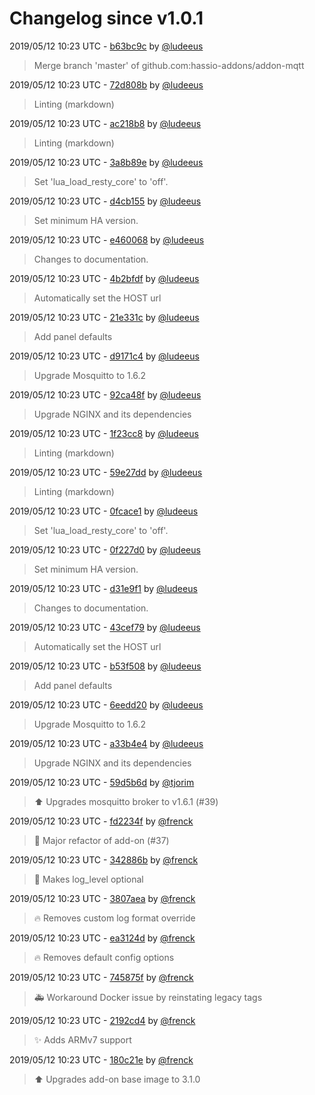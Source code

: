 # Changelog since v1.0.1

2019/05/12 10:23 UTC - [b63bc9c](https://github.com/hassio-addons/addon-mqtt/commit/b63bc9cf37e2f00c60ddc4287a7fab567e6e24f2) by [@ludeeus](https://github.com/ludeeus)
> Merge branch 'master' of github.com:hassio-addons/addon-mqtt 

2019/05/12 10:23 UTC - [72d808b](https://github.com/hassio-addons/addon-mqtt/commit/72d808bccc665b42224d9ee064c11e771a131169) by [@ludeeus](https://github.com/ludeeus)
> Linting (markdown) 

2019/05/12 10:23 UTC - [ac218b8](https://github.com/hassio-addons/addon-mqtt/commit/ac218b8db3d0d86bbca3fb4e4c5589666fa46197) by [@ludeeus](https://github.com/ludeeus)
> Linting (markdown) 

2019/05/12 10:23 UTC - [3a8b89e](https://github.com/hassio-addons/addon-mqtt/commit/3a8b89e975d588074651612374ef0f2b20064ddb) by [@ludeeus](https://github.com/ludeeus)
> Set 'lua_load_resty_core' to 'off'. 

2019/05/12 10:23 UTC - [d4cb155](https://github.com/hassio-addons/addon-mqtt/commit/d4cb15524337c08a9b7a3108cc559dd629e59f9e) by [@ludeeus](https://github.com/ludeeus)
> Set minimum HA version. 

2019/05/12 10:23 UTC - [e460068](https://github.com/hassio-addons/addon-mqtt/commit/e4600686fcfc379ce63d230a5bbad9a898d4b916) by [@ludeeus](https://github.com/ludeeus)
> Changes to documentation. 

2019/05/12 10:23 UTC - [4b2bfdf](https://github.com/hassio-addons/addon-mqtt/commit/4b2bfdffefa2bd98544c04538b7450b9f9c23698) by [@ludeeus](https://github.com/ludeeus)
> Automatically set the HOST url 

2019/05/12 10:23 UTC - [21e331c](https://github.com/hassio-addons/addon-mqtt/commit/21e331c04eff6b65c60365a2c00a843051ab0f4a) by [@ludeeus](https://github.com/ludeeus)
> Add panel defaults 

2019/05/12 10:23 UTC - [d9171c4](https://github.com/hassio-addons/addon-mqtt/commit/d9171c41a9e6fa9705629793f9a309107eb61678) by [@ludeeus](https://github.com/ludeeus)
> Upgrade Mosquitto to 1.6.2 

2019/05/12 10:23 UTC - [92ca48f](https://github.com/hassio-addons/addon-mqtt/commit/92ca48f62737b33d415f63a2e4ca0c836ad7a55d) by [@ludeeus](https://github.com/ludeeus)
> Upgrade NGINX and its dependencies 

2019/05/12 10:23 UTC - [1f23cc8](https://github.com/hassio-addons/addon-mqtt/commit/1f23cc88614904f2a72090e10d386f0857eb6e84) by [@ludeeus](https://github.com/ludeeus)
> Linting (markdown) 

2019/05/12 10:23 UTC - [59e27dd](https://github.com/hassio-addons/addon-mqtt/commit/59e27dd3ba46e16c6ec5ce7cb554433e6ad75acc) by [@ludeeus](https://github.com/ludeeus)
> Linting (markdown) 

2019/05/12 10:23 UTC - [0fcace1](https://github.com/hassio-addons/addon-mqtt/commit/0fcace1b152c3f1a81b32bedd3eeef7780f1a4b9) by [@ludeeus](https://github.com/ludeeus)
> Set 'lua_load_resty_core' to 'off'. 

2019/05/12 10:23 UTC - [0f227d0](https://github.com/hassio-addons/addon-mqtt/commit/0f227d0356200f1dd20833ec00fae7a7a42c6bf1) by [@ludeeus](https://github.com/ludeeus)
> Set minimum HA version. 

2019/05/12 10:23 UTC - [d31e9f1](https://github.com/hassio-addons/addon-mqtt/commit/d31e9f1f27b0023087498f764a03becb61777bd1) by [@ludeeus](https://github.com/ludeeus)
> Changes to documentation. 

2019/05/12 10:23 UTC - [43cef79](https://github.com/hassio-addons/addon-mqtt/commit/43cef79aa94bf8c5fd66ac235e6b027278063581) by [@ludeeus](https://github.com/ludeeus)
> Automatically set the HOST url 

2019/05/12 10:23 UTC - [b53f508](https://github.com/hassio-addons/addon-mqtt/commit/b53f5085dc705aca738826ef970e9274f9e8d808) by [@ludeeus](https://github.com/ludeeus)
> Add panel defaults 

2019/05/12 10:23 UTC - [6eedd20](https://github.com/hassio-addons/addon-mqtt/commit/6eedd20024df0fc0999357e40ee610d6af582d92) by [@ludeeus](https://github.com/ludeeus)
> Upgrade Mosquitto to 1.6.2 

2019/05/12 10:23 UTC - [a33b4e4](https://github.com/hassio-addons/addon-mqtt/commit/a33b4e47342aa056f3b7c9a3b9deddc93d81ee61) by [@ludeeus](https://github.com/ludeeus)
> Upgrade NGINX and its dependencies 

2019/05/12 10:23 UTC - [59d5b6d](https://github.com/hassio-addons/addon-mqtt/commit/59d5b6dee25937fc3ca877bedee7587ada6d5658) by [@tjorim](https://github.com/tjorim)
> ⬆️ Upgrades mosquitto broker to v1.6.1 (#39) 

2019/05/12 10:23 UTC - [fd2234f](https://github.com/hassio-addons/addon-mqtt/commit/fd2234f1e8a35b156cb422d6ef0caef6f5d62d58) by [@frenck](https://github.com/frenck)
> :hammer: Major refactor of add-on (#37) 

2019/05/12 10:23 UTC - [342886b](https://github.com/hassio-addons/addon-mqtt/commit/342886b5aea535f2e80b65218e62ca1fde9265df) by [@frenck](https://github.com/frenck)
> :hammer: Makes log_level optional 

2019/05/12 10:23 UTC - [3807aea](https://github.com/hassio-addons/addon-mqtt/commit/3807aea1b00a0491f6c48b03dfcfe6ef98d4ec99) by [@frenck](https://github.com/frenck)
> :fire: Removes custom log format override 

2019/05/12 10:23 UTC - [ea3124d](https://github.com/hassio-addons/addon-mqtt/commit/ea3124dbb4c20edf64e5a4ccc46760019c698a89) by [@frenck](https://github.com/frenck)
> :fire: Removes default config options 

2019/05/12 10:23 UTC - [745875f](https://github.com/hassio-addons/addon-mqtt/commit/745875fc8627b5ae34348f36da1f053f405df8f9) by [@frenck](https://github.com/frenck)
> :ambulance: Workaround Docker issue by reinstating legacy tags 

2019/05/12 10:23 UTC - [2192cd4](https://github.com/hassio-addons/addon-mqtt/commit/2192cd48201c9733b98c708b0c409198feb981f0) by [@frenck](https://github.com/frenck)
> :sparkles: Adds ARMv7 support 

2019/05/12 10:23 UTC - [180c21e](https://github.com/hassio-addons/addon-mqtt/commit/180c21e94fbe5fa8ea2c7ec793e38bed6d820de0) by [@frenck](https://github.com/frenck)
> :arrow_up: Upgrades add-on base image to 3.1.0 


